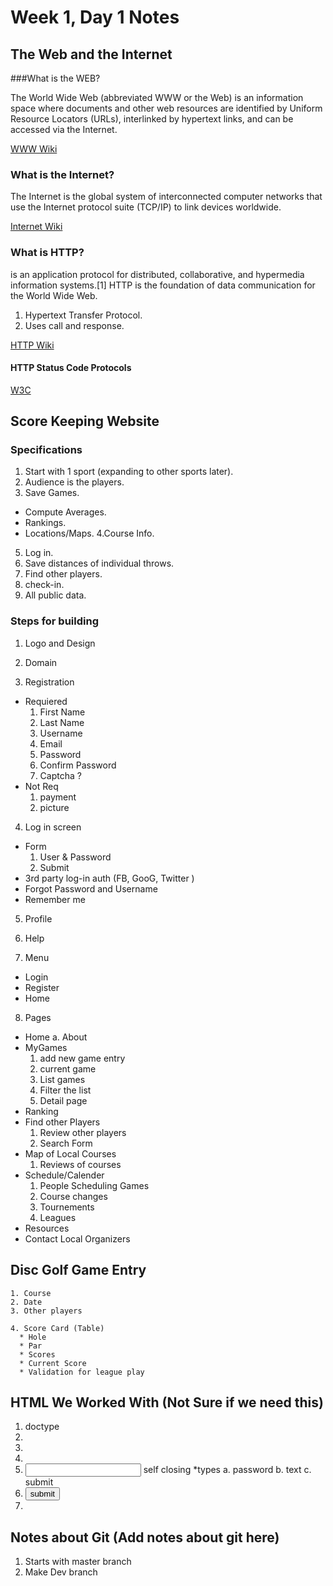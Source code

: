  # Week 1, Day 1 Notes

 ## The Web and the Internet

 ###What is the WEB?

The World Wide Web (abbreviated WWW or the Web) is an information space where documents and other web resources are identified by Uniform Resource Locators (URLs), interlinked by hypertext links, and can be accessed via the Internet.

[WWW Wiki](https://en.wikipedia.org/wiki/World_Wide_Web)

### What is the Internet?

The Internet is the global system of interconnected computer networks that use the Internet protocol suite (TCP/IP) to link devices worldwide.

[Internet Wiki](https://en.wikipedia.org/wiki/Internet)

### What is HTTP?

 is an application protocol for distributed, collaborative, and hypermedia information systems.[1] HTTP is the foundation of data communication for the World Wide Web.

1. Hypertext Transfer Protocol.
2. Uses call and response.

[HTTP Wiki](https://en.wikipedia.org/wiki/Hypertext_Transfer_Protocol)

#### HTTP Status Code Protocols

[W3C](https://www.w3.org/Protocols/rfc2616/rfc2616-sec10.html)

## Score Keeping Website

### Specifications

1. Start with 1 sport (expanding to other sports later).
2. Audience is the players.
3. Save Games.
  * Compute Averages.
  * Rankings.
  * Locations/Maps.
4.Course Info.
5. Log in.
6. Save distances of individual throws.  
7. Find other players.
8. check-in.
9. All public data.

### Steps for building

1. Logo and Design

2. Domain

3. Registration
  * Requiered
      1. First Name
      2. Last Name
      3. Username
      4. Email
      5. Password
      6. Confirm Password
      7. Captcha ?
  * Not Req
    1. payment
    2. picture    

4.  Log in screen
  * Form
    1. User & Password
    2. Submit 
  * 3rd party log-in auth (FB, GooG, Twitter )
  * Forgot Password and Username
  * Remember me 
  
5. Profile

6. Help

7. Menu
  * Login
  * Register
  * Home

8. Pages
  * Home
    a. About
  * MyGames
    1. add new game entry
    2. current game
    3. List games
    4. Filter the list
    5. Detail page
  * Ranking
  * Find other Players
    1. Review other players
    2. Search Form
  * Map of Local Courses
    1. Reviews of courses
  * Schedule/Calender
    1. People Scheduling Games
    2. Course changes  
    3. Tournements
    4. Leagues 
 * Resources  
 * Contact Local Organizers 


 ## Disc Golf Game Entry

    1. Course
    2. Date
    3. Other players

    4. Score Card (Table)
      * Hole
      * Par
      * Scores
      * Current Score
      * Validation for league play
  
## HTML We Worked With (Not Sure if we need this)

1. doctype
2. <html></html>
3. <title></title>
4. <body></body>
5. <input type="password"> self closing
  *types
    a. password
    b. text
    c. submit
6. <button type="submit">submit</button>
7. <a href="#"></a>

## Notes about Git (Add notes about git here)

  1. Starts with master branch
  2. Make Dev branch





















